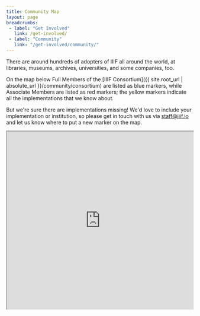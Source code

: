 ```yaml
---
title: Community Map
layout: page
breadcrumbs: 
 - label: "Get Involved"
   link: /get-involved/
 - label: "Community"
   link: "/get-involved/community/"
---
```


There are around hundreds of adopters of IIIF all around the world, at libraries, museums, archives, universities, and some companies, too.

On the map below Full Members of the [IIIF Consortium]({{ site.root_url | absolute_url }}/community/consortium) are listed as blue markers, while Associate Members are listed as red markers; the yellow markers indicate all the implementations that we know about. 

But we're sure there are implementations missing! We'd love to include your implementation or institution, so please get in touch with us via <staff@iiif.io> and let us know where to put a new marker on the map.

<iframe src="https://www.google.com/maps/d/u/0/embed?mid=1faJRKJpj2Vau__RDwt8af040x0GTVozp" style="width:100%; height: 480px;"></iframe>
